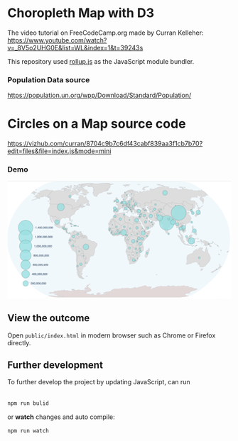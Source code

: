 # Choropleth Map with D3
The video tutorial on FreeCodeCamp.org made by Curran Kelleher: https://www.youtube.com/watch?v=_8V5o2UHG0E&list=WL&index=1&t=39243s

This repository used [rollup.js](https://rollupjs.org/) as the JavaScript module bundler. 


### Population Data source
https://population.un.org/wpp/Download/Standard/Population/

# Circles on a Map source code
https://vizhub.com/curran/8704c9b7c6df43cabf839aa3f1cb7b70?edit=files&file=index.js&mode=mini

### Demo
![Demo](/screenshot/demo.png)

## View the outcome
Open `public/index.html` in modern browser such as Chrome or Firefox directly. 

## Further development
To further develop the project by updating JavaScript, can run

```javascript

npm run bulid

```

or **watch** changes and auto compile:
```javascript
npm run watch
```